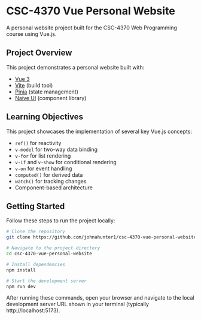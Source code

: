 # CSC-4370 Vue Personal Website

A personal website project built for the CSC-4370 Web Programming course using Vue.js.

## Project Overview

This project demonstrates a personal website built with:
- [Vue 3](https://vuejs.org/)
- [Vite](https://vitejs.dev/) (build tool)
- [Pinia](https://pinia.vuejs.org/) (state management)
- [Naive UI](https://www.naiveui.com/) (component library)

## Learning Objectives

This project showcases the implementation of several key Vue.js concepts:

- `ref()` for reactivity
- `v-model` for two-way data binding
- `v-for` for list rendering
- `v-if` and `v-show` for conditional rendering
- `v-on` for event handling
- `computed()` for derived data
- `watch()` for tracking changes
- Component-based architecture

## Getting Started

Follow these steps to run the project locally:

```bash
# Clone the repository
git clone https://github.com/johnahunter1/csc-4370-vue-personal-website

# Navigate to the project directory
cd csc-4370-vue-personal-website

# Install dependencies
npm install

# Start the development server
npm run dev
```

After running these commands, open your browser and navigate to the local development server URL shown in your terminal (typically http://localhost:5173).